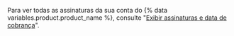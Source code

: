 Para ver todas as assinaturas da sua conta do {% data variables.product.product_name %}, consulte "[Exibir assinaturas e data de cobrança](/articles/viewing-your-subscriptions-and-billing-date)".
